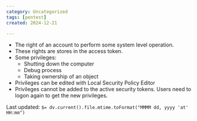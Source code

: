 ```yaml
---
category: Uncategorized
tags: [pentest]
created: 2024-12-21

---
```

- The right of an account to perform some system level operation.
- These rights are stores in the access token.
- Some privileges:
	- Shutting down the computer
	- Debug process
	- Taking ownership of an object
- Privileges can be edited with Local Security Policy Editor
- Privileges cannot be added to the active security tokens. Users need to logon again to get the new privileges.


Last updated: `$= dv.current().file.mtime.toFormat("MMMM dd, yyyy 'at' HH:mm")`
